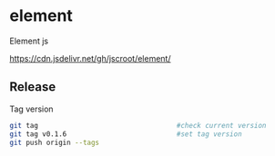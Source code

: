 # element

Element js

<https://cdn.jsdelivr.net/gh/jscroot/element/>  

## Release

Tag version

```sh
git tag                                  #check current version
git tag v0.1.6                           #set tag version
git push origin --tags  
```
